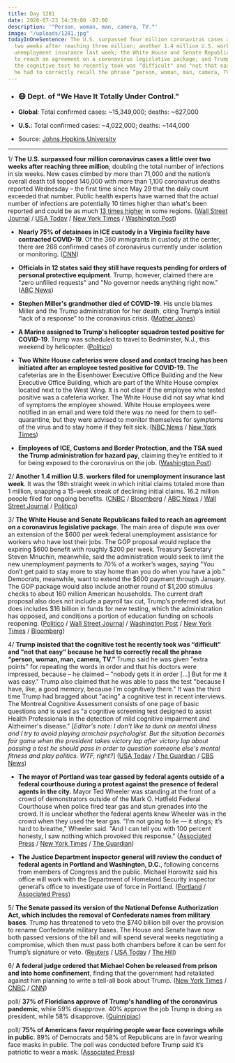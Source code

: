 ```yaml
---
title: Day 1281
date: 2020-07-23 14:39:00 -07:00
description: '"Person, woman, man, camera, TV."'
image: "/uploads/1281.jpg"
todayInOneSentence: The U.S. surpassed four million coronavirus cases a little over
  two weeks after reaching three million; another 1.4 million U.S. workers filed for
  unemployment insurance last week; the White House and Senate Republicans failed
  to reach an agreement on a coronavirus legislative package; and Trump insisted that
  the cognitive test he recently took was “difficult" and "not that easy" because
  he had to correctly recall the phrase “person, woman, man, camera, TV.”
---
```


* ### 😷 Dept. of "We Have It Totally Under Control."

* **Global**: Total confirmed cases: \~15,349,000; deaths: \~627,000

* **U.S.**: Total confirmed cases: \~4,022,000; deaths: \~144,000

* Source: [Johns Hopkins University](https://coronavirus.jhu.edu/map.html)

---

1/ **The U.S. surpassed four million coronavirus cases a little over two weeks after reaching three million**, doubling the total number of infections in six weeks. New cases climbed by more than 71,000 and the nation’s overall death toll topped 140,000 with more than 1,100 coronavirus deaths reported Wednesday – the first time since May 29 that the daily count exceeded that number. Public health experts have warned that the actual number of infections are potentially 10 times higher than what's been reported and could be as much [13 times higher](https://www.nytimes.com/2020/07/21/health/coronavirus-infections-us.html) in some regions. ([Wall Street Journal](https://www.wsj.com/articles/coronavirus-latest-news-07-23-2020-11595493659?mod=hp_lead_pos3) / [USA Today](https://www.usatoday.com/story/news/nation/2020/07/23/united-states-coronavirus-cases-deaths-timeline/5485674002/) / [New York Times](https://www.nytimes.com/2020/07/23/world/coronavirus-covid-19.html#link-39da89b8) / [Washington Post](https://www.washingtonpost.com/nation/2020/07/23/covid-live-updates-us/?hpid=hp_hp-top-table-high_virus-luf-1225am%3Aprime-time%2Fpromo))

* **Nearly 75% of detainees in ICE custody in a Virginia facility have contracted COVID-19**. Of the 360 immigrants in custody at the center, there are 268 confirmed cases of coronavirus currently under isolation or monitoring. ([CNN](https://www.cnn.com/2020/07/23/politics/immigration-ice-detention-coronavirus-farmville/index.html))

* **Officials in 12 states said they still have requests pending for orders of personal protective equipment**. Trump, however, claimed there are "zero unfilled requests" and "No governor needs anything right now." ([ABC News](https://abcnews.go.com/Health/trump-claim-12-states-orders-coronavirus-supplies-unfilled/story?id=71946598))

* **Stephen Miller's grandmother died of COVID-19**. His uncle blames Miller and the Trump administration for her death, citing Trump’s initial “lack of a response” to the coronavirus crisis. ([Mother Jones](https://www.motherjones.com/politics/2020/07/stephen-millers-grandmother-died-of-covid-19-her-son-blames-the-trump-administration/))

* **A Marine assigned to Trump's helicopter squadron tested positive for COVID-19**. Trump was scheduled to travel to Bedminster, N.J., this weekend by helicopter. ([Politico](https://www.politico.com/news/2020/07/23/marine-one-helicopter-covid-positive-380444))

* **Two White House cafeterias were closed and contact tracing has been initiated after an employee tested positive for COVID-19.** The cafeterias are in the Eisenhower Executive Office Building and the New Executive Office Building, which are part of the White House complex located next to the West Wing. It is not clear if the employee who tested positive was a cafeteria worker. The White House did not say what kind of symptoms the employee showed. White House employees were notified in an email and were told there was no need for them to self-quarantine, but they were advised to monitor themselves for symptoms of the virus and to stay home if they felt sick. ([NBC News](https://www.nbcnews.com/politics/white-house/white-house-executive-office-cafeteria-closed-after-positive-coronavirus-test-n1234662) / [New York Times](https://www.nytimes.com/2020/07/22/us/politics/white-house-employee-covid-19.html))

* **Employees of ICE, Customs and Border Protection, and the TSA sued the Trump administration for hazard pay**, claiming they’re entitled to it for being exposed to the coronavirus on the job. ([Washington Post](https://www.washingtonpost.com/nation/2020/07/23/covid-live-updates-us/?hpid=hp_hp-top-table-high_virus-luf-1225am%3Aprime-time%2Fpromo))

2/ **Another 1.4 million U.S. workers filed for unemployment insurance last week**. It was the 18th straight week in which initial claims totaled more than 1 million, snapping a 15-week streak of declining initial claims. 16.2 million people filed for ongoing benefits. ([CNBC](https://www.cnbc.com/2020/07/23/weekly-jobless-claims.html) / [Bloomberg](https://www.bloomberg.com/news/articles/2020-07-23/u-s-jobless-claims-rose-last-week-for-first-time-since-march?srnd=premium&sref=MIBMEEoj) / [ABC News](https://abcnews.go.com/Business/14-million-workers-filed-unemployment-insurance-week/story?id=71939422) / [Wall Street Journal](https://www.wsj.com/articles/unemployment-benefits-weekly-jobless-claims-coronavirus-11595444039?mod=hp_lead_pos1) / [Politico](https://www.politico.com/news/2020/07/23/unemployment-claims-numbers-coronavirus-379729))

3/ **The White House and Senate Republicans failed to reach an agreement on a coronavirus legislative package**. The main area of dispute was over an extension of the $600 per week federal unemployment assistance for workers who have lost their jobs. The GOP proposal would replace the expiring $600 benefit with roughly $200 per week. Treasury Secretary Steven Mnuchin, meanwhile, said the administration would seek to limit the new unemployment payments to 70% of a worker’s wages, saying "You don’t get paid to stay more to stay home than you do when you have a job.” Democrats, meanwhile, want to extend the $600 payment through January. The GOP package would also include another round of $1,200 stimulus checks to about 160 million American households. The current draft proposal also does not include a payroll tax cut, Trump’s preferred idea, but does includes $16 billion in funds for new testing, which the administration has opposed, and conditions a portion of education funding on schools reopening. ([Politico](https://www.politico.com/news/2020/07/23/senate-gop-covid-relief-bill-unemployment-379754) / [Wall Street Journal](https://www.wsj.com/articles/mnuchin-payroll-tax-cut-wont-be-in-senate-republican-coronavirus-relief-bill-11595509963?mod=hp_lead_pos4) / [Washington Post](https://www.washingtonpost.com/us-policy/2020/07/23/congress-stimulus-coronavirus-trump/) / [New York Times](https://www.nytimes.com/2020/07/23/world/coronavirus-covid-19.html#link-af5a16a) / [Bloomberg](https://www.bloomberg.com/news/articles/2020-07-23/republican-plan-would-send-more-1-200-stimulus-checks-in-august?srnd=premium&sref=MIBMEEoj))

4/ **Trump insisted that the cognitive test he recently took was “difficult" and "not that easy" because he had to correctly recall the phrase “person, woman, man, camera, TV.”** Trump said he was given "extra points" for repeating the words in order and that his doctors were impressed, because – he claimed – "nobody gets it in order \[...\] But for me it was easy." Trump also claimed that he was able to pass the test "because I have, like, a good memory, because I'm cognitively there." It was the third time Trump had bragged about "acing" a cognitive test in recent interviews. The Montreal Cognitive Assessment consists of one page of basic questions and is used as "a cognitive screening test designed to assist Health Professionals in the detection of mild cognitive impairment and Alzheimer's disease." \[*Editor's note: I don't like to dunk on mental illness and I try to avoid playing armchair psychologist. But the situation becomes fair game when the president takes victory lap after victory lap about passing a test he should pass in order to question someone else's mental fitness and play politics. WTF, right?*\] ([USA Today](https://www.usatoday.com/story/news/politics/2020/07/23/trump-again-boasts-performance-difficult-cognitive-test/5492305002/) / [The Guardian](https://www.theguardian.com/us-news/2020/jul/23/person-woman-man-camera-tv-trump-insists-cognition-test-was-difficult) / [CBS News](https://www.cbsnews.com/news/trump-cognitive-test-difficulty-claim/))

* **The mayor of Portland was tear gassed by federal agents outside of a federal courthouse during a protest against the presence of federal agents in the city.** Mayor Ted Wheeler was standing at the front of a crowd of demonstrators outside of the Mark O. Hatfield Federal Courthouse when police fired tear gas and stun grenades into the crowd. It is unclear whether the federal agents knew Wheeler was in the crowd when they used the tear gas. "I’m not going to lie — it stings; it’s hard to breathe," Wheeler said. "And I can tell you with 100 percent honesty, I saw nothing which provoked this response." ([Associated Press](https://apnews.com/edd4ebdd7a245e568da69db38aea04db) / [New York Times](https://www.nytimes.com/2020/07/23/us/portland-protest-tear-gas-mayor.html) / [The Guardian](https://www.theguardian.com/us-news/2020/jul/23/donald-trump-portland-oregon-mayor-ted-wheeler-teargas-federal-agents))

* **The Justice Department inspector general will review the conduct of federal agents in Portland and Washington, D.C.**, following concerns from members of Congress and the public. Michael Horowitz said his office will work with the Department of Homeland Security inspector general’s office to investigate use of force in Portland. ([Portland](https://www.politico.com/news/2020/07/23/doj-ig-probe-law-enforcement-portland-washington-dc-380383) / [Associated Press](https://apnews.com/ecd6aef6fa3d47424e5c1aab5ba52392))

5/ **The Senate passed its version of the National Defense Authorization Act, which includes the removal of Confederate names from military bases**. Trump has threatened to veto the $740 billion bill over the provision to rename Confederate military bases. The House and Senate have now both passed versions of the bill and will spend several weeks negotiating a compromise, which then must pass both chambers before it can be sent for Trump’s signature or veto. ([Reuters](https://www.reuters.com/article/us-usa-congress-defense/u-s-senate-passes-740-billion-defense-bill-bucking-trump-on-confederate-names-idUSKCN24O2TF) / [USA Today](https://www.usatoday.com/story/news/politics/2020/07/23/senate-set-passes-defense-bill-removing-confederate-names-bases/5495545002/) / [The Hill](https://thehill.com/homenews/senate/508721-senate-passes-bill-with-plan-to-change-confederate-named-bases-over-trump))

6/ **A federal judge ordered that Michael Cohen be released from prison and into home confinement**, finding that the government had retaliated against him planning to write a tell-all book about Trump. ([New York Times](https://www.nytimes.com/2020/07/23/nyregion/michael-cohen-trump-book.html) / [CNBC](https://www.cnbc.com/2020/07/23/michael-cohen-judge-orders-former-trump-lawyers-release-from-prison.html) / [CNN](https://www.cnn.com/2020/07/23/politics/michael-cohen-will-be-released/))

poll/ **37% of Floridians approve of Trump's handling of the coronavirus pandemic**, while 59% disapprove. 40% approve the job Trump is doing as president, while 58% disapprove. ([Quinnipiac](https://poll.qu.edu/florida/release-detail?ReleaseID=3668))

poll/ **75% of Americans favor requiring people wear face coverings while in public**. 89% of Democrats and 58% of Republicans are in favor wearing face masks in public. The poll was conducted before Trump said it’s patriotic to wear a mask. ([Associated Press](https://apnews.com/9126a38ef22c244f9ca18f9584061f8d))